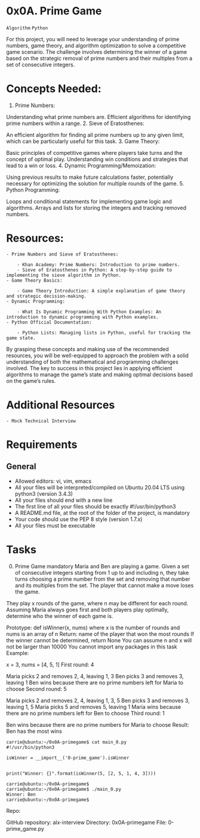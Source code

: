 # 0x0A. Prime Game
`Algorithm` `Python`

For this project, you will need to leverage your understanding of prime numbers, game theory, and algorithm optimization to solve a competitive game scenario. The challenge involves determining the winner of a game based on the strategic removal of prime numbers and their multiples from a set of consecutive integers.

# Concepts Needed:
1. Prime Numbers:

Understanding what prime numbers are.
Efficient algorithms for identifying prime numbers within a range.
2. Sieve of Eratosthenes:

An efficient algorithm for finding all prime numbers up to any given limit, which can be particularly useful for this task.
3. Game Theory:

Basic principles of competitive games where players take turns and the concept of optimal play.
Understanding win conditions and strategies that lead to a win or loss.
4. Dynamic Programming/Memoization:

Using previous results to make future calculations faster, potentially necessary for optimizing the solution for multiple rounds of the game.
5. Python Programming:

Loops and conditional statements for implementing game logic and algorithms.
Arrays and lists for storing the integers and tracking removed numbers.
# Resources:
	- Prime Numbers and Sieve of Eratosthenes:

		- Khan Academy: Prime Numbers: Introduction to prime numbers.
		- Sieve of Eratosthenes in Python: A step-by-step guide to implementing the sieve algorithm in Python.
	- Game Theory Basics:

		- Game Theory Introduction: A simple explanation of game theory and strategic decision-making.
	- Dynamic Programming:

		- What Is Dynamic Programming With Python Examples: An introduction to dynamic programming with Python examples.
	- Python Official Documentation:

		- Python Lists: Managing lists in Python, useful for tracking the game state.
By grasping these concepts and making use of the recommended resources, you will be well-equipped to approach the problem with a solid understanding of both the mathematical and programming challenges involved. The key to success in this project lies in applying efficient algorithms to manage the game’s state and making optimal decisions based on the game’s rules.

# Additional Resources
	- Mock Technical Interview
# Requirements
## General
- Allowed editors: vi, vim, emacs
- All your files will be interpreted/compiled on Ubuntu 20.04 LTS using python3 (version 3.4.3)
- All your files should end with a new line
- The first line of all your files should be exactly #!/usr/bin/python3
- A README.md file, at the root of the folder of the project, is mandatory
- Your code should use the PEP 8 style (version 1.7.x)
- All your files must be executable
# Tasks
0. Prime Game
mandatory
Maria and Ben are playing a game. Given a set of consecutive integers starting from 1 up to and including n, they take turns choosing a prime number from the set and removing that number and its multiples from the set. The player that cannot make a move loses the game.

They play x rounds of the game, where n may be different for each round. Assuming Maria always goes first and both players play optimally, determine who the winner of each game is.

Prototype: def isWinner(x, nums)
where x is the number of rounds and nums is an array of n
Return: name of the player that won the most rounds
If the winner cannot be determined, return None
You can assume n and x will not be larger than 10000
You cannot import any packages in this task
Example:

x = 3, nums = [4, 5, 1]
First round: 4

Maria picks 2 and removes 2, 4, leaving 1, 3
Ben picks 3 and removes 3, leaving 1
Ben wins because there are no prime numbers left for Maria to choose
Second round: 5

Maria picks 2 and removes 2, 4, leaving 1, 3, 5
Ben picks 3 and removes 3, leaving 1, 5
Maria picks 5 and removes 5, leaving 1
Maria wins because there are no prime numbers left for Ben to choose
Third round: 1

Ben wins because there are no prime numbers for Maria to choose
Result: Ben has the most wins
```
carrie@ubuntu:~/0x0A-primegame$ cat main_0.py
#!/usr/bin/python3

isWinner = __import__('0-prime_game').isWinner


print("Winner: {}".format(isWinner(5, [2, 5, 1, 4, 3])))

carrie@ubuntu:~/0x0A-primegame$
carrie@ubuntu:~/0x0A-primegame$ ./main_0.py
Winner: Ben
carrie@ubuntu:~/0x0A-primegame$
```
Repo:

GitHub repository: alx-interview
Directory: 0x0A-primegame
File: 0-prime_game.py

